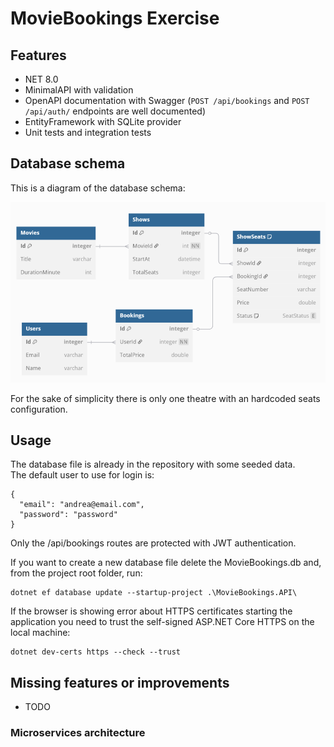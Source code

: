 # MovieBookings Exercise

## Features
- NET 8.0
- MinimalAPI with validation
- OpenAPI documentation with Swagger (`POST /api/bookings` and `POST /api/auth/` endpoints are well documented)
- EntityFramework with SQLite provider
- Unit tests and integration tests

## Database schema
This is a diagram of the database schema:

![Database schema](database_schema.png)

For the sake of simplicity there is only one theatre with an hardcoded seats configuration.

## Usage
The database file is already in the repository with some seeded data.  
The default user to use for login is:
```
{
  "email": "andrea@email.com",
  "password": "password"
}
```

Only the /api/bookings routes are protected with JWT authentication.

If you want to create a new database file delete the MovieBookings.db and, from the project root folder, run:
```
dotnet ef database update --startup-project .\MovieBookings.API\
```

If the browser is showing error about HTTPS certificates starting the application 
you need to trust the self-signed ASP.NET Core HTTPS on the local machine:
```
dotnet dev-certs https --check --trust
```

## Missing features or improvements
- TODO

### Microservices architecture